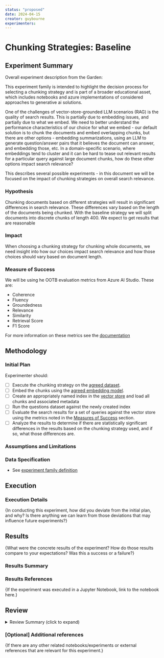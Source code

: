 ```yaml
---
status: "proposed"
date: 2024-04-15
creator: guybourne
experimenters: 
---
```


# Chunking Strategies: Baseline

## Experiment Summary

Overall experiment description from the Garden:

This experiment family is intended to highlight the decision process for selecting a chunking strategy and is part of a broader educational asset, which includes notebooks and azure implementations of considered approaches to generative ai solutions. 

One of the challenges of vector-store-grounded LLM scenarios (RAG) is the quality of search results. This is partially due to embedding issues, and partially due to what we embed. We need to better understand the performance characteristics of our choice for what we embed - our default solution is to chunk the documents and embed overlapping chunks, but there are other options - embedding summarizations, using an LLM to generate question/answer pairs that it believes the document can answer, and embedding those, etc. In a domain-specific scenario, where embeddings tend to cluster and it can be hard to tease out relevant results for a particular query against large document chunks, how do these other options impact search relevance?

This describes several possible experiments - in this document we will be focused on the impact of chunking strategies on overall search relevance.

### Hypothesis
<!-- Creator should fill this in -->

Chunking documents based on different strategies will result in significant differences in search relevance. These differences vary based on the length of the documents being chunked. With the baseline strategy we will split documents into discrete chunks of length 400. We expect to get results that are reasonable

### Impact
<!-- Creator should fill this in -->

When choosing a chunking strategy for chunking whole documents, we need insight into how our choices impact search relevance and how those choices should vary based on document length.

### Measure of Success
<!-- Creator should fill this in -->

We will be using he OOTB evaluation metrics from Azure AI Studio. These are:
- Coherence
- Fluency
- Groundedness
- Relevance
- Similarity
- Retrieval Score
- F1 Score

For more information on these metrics see the [documentation](https://learn.microsoft.com/en-us/azure/ai-studio/concepts/evaluation-metrics-built-in?tabs=warning)

## Methodology

### Initial Plan
<!-- Creator should fill this in -->

Experimenter should:
- [ ] Execute the chunking strategy on the [agreed dataset](adrs/ADR%20-%20Data.md).
- [ ] Embed the chunks using the [agreed embedding model](adrs/ADR%20-%20Embedding%20Model.md).
- [ ] Create an appropriately named index in the [vector store](adrs/ADR%20-%20Vectorstore.md) and load all chunks and associated metadata 
- [ ] Run the questions dataset against the newly created index 
- [ ] Evaluate the search results for a set of queries against the vector store using the metrics noted in the [Measures of Success](#measure-of-success) section.
- [ ] Analyze the results to determine if there are statistically significant differences in the results based on the chunking strategy used, and if so, what those differences are.

### Assumptions and Limitations

### Data Specification
- See [experiment family definition](./00-chunking-strategies-family.md)

## Execution 

### Execution Details
<!-- Experimenter should fill this in -->

{In conducting this experiment, how did you deviate from the initial plan, and why? Is there anything we can learn from those deviations that may influence future experiments?}

## Results
<!-- Experimenter should fill this in -->

{What were the concrete results of the experiment? How do those results compare to your expectations? Was this a success or a failure?}

### Results Summary

### Results References
<!-- Experimenter should fill this in -->

{If the experiment was executed in a Jupyter Notebook, link to the notebook here.}

## Review
<details><summary>Review Summary (click to expand)</summary>
What were the key takeaways from the review process? Were there any significant issues raised during review that need to be addressed?
</details>

### [Optional] Additional references
<!-- Experimenter should fill this in -->

{If there are any other related notebooks/experiments or external references that are relevant for this experiment.}